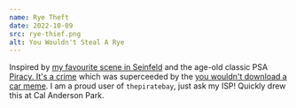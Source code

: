 ```yaml
---
name: Rye Theft
date: 2022-10-09
src: rye-thief.png
alt: You Wouldn't Steal A Rye
---
```


Inspired by [my favourite scene in Seinfeld](https://youtu.be/QfuuXwQMDyE) and the age-old classic PSA [Piracy. It's a crime](https://youtu.be/HmZm8vNHBSU) which was superceeded by the [you wouldn't download a car meme](https://knowyourmeme.com/photos/751150-piracy-its-a-crime). I am a proud user of `thepiratebay`, just ask my ISP! Quickly drew this at Cal Anderson Park.
